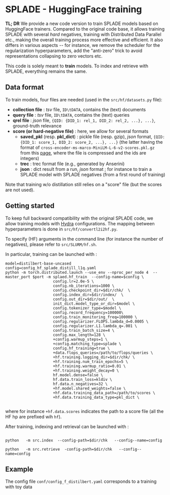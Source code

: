 # SPLADE - HuggingFace training

**TL; DR** We provide a new code version to train SPLADE models based on HuggingFace trainers. Compared to the original code base, it allows training SPLADE with several *hard* negatives, training with Distributed Data Parallel etc., making the overall training process more effective and efficient. 
It also differs in various aspects -- for instance, we remove the scheduler for the regularization hyperparameters, add the "anti-zero" trick to avoid representations collapsing to zero vectors etc. 

This code is solely meant to **train** models. To index and retrieve with SPLADE, everything remains the same.

## Data format

To train models, four files are needed (used in the `src/hf/datasets.py` file):

* **collection file** : *tsv* file, `ID\tDATA`, contains the (text) documents
* **query file** : *tsv* file, `ID\tDATA`, contains the (text) queries
* **qrel file** : *json* file, `{QID: {DID_1: rel_1, DID_2: rel_2, ...}, ...}`, ground-truth relevance
* **score (or hard-negative file)** : here, we allow for several formats
    * **saved_pkl** (resp. **pkl_dict**) : pickle file (resp. gzip), *json* format, `{QID: {DID_1: score_1, DID_2: score_2, ...}, ...}` (the latter having the format of `cross-encoder-ms-marco-MiniLM-L-6-v2-scores.pkl.gz` from this [page](https://huggingface.co/datasets/sentence-transformers/msmarco-hard-negatives/tree/main), where the file is compressed and the ids are integers)
    * **trec** : trec format file (e.g., generated by Anserini)
    * **json** : dict result from a run, *json* format ; for instance to train a SPLADE model with SPLADE negatives (from a first round of training)

Note that training w/o distillation still relies on a "score" file (but the scores are not used).

## Getting started

To keep full backward compatibility with the original SPLADE code, we allow training models with [Hydra](https://hydra.cc/) configurations. The mapping between hyperparameters is done in `src/hf/convertl2i2hf.py`.

To specify (HF) arguments in the command line (for instance the number of negatives), please refer to `src/SLURM/hf.sh`.

In particular, training can be launched with :

```
model=distilbert-base-uncased
config=config_hf_splade_distill_l1q.yaml
python -m torch.distributed.launch --use_env --nproc_per_node 4  --master_port $port -m splaed.hf_train  --config-name=$config \
                     config.lr=2.0e-5 \
                     config.nb_iterations=1000 \
                     config.checkpoint_dir=$dir/chk/  \
                     config.index_dir=$dir/index/  \
                     config.out_dir=$dir/out/  \
                     init_dict.model_type_or_dir=$model \
                     config.tokenizer_type=$model \
                     config.record_frequency=100000\
                     config.train_monitoring_freq=100000 \
                     config.regularizer.FLOPS.lambda_d=0.0005 \
                     config.regularizer.L1.lambda_q=.001 \
                     config.train_batch_size=4 \
                     config.max_length=128 \
                     +config.warmup_steps=1 \
                     +config.matching_type=splade \
                     config.hf_training=true \
                     +data.flops_queries=/path/to/flops/queries \
                     +hf.training.logging_dir=$dir/chk/ \
                     +hf.training.num_train_epochs=5 \
                     +hf.training.warmup_ratio=0.01 \
                     +hf.training.weight_decay=0 \
                     hf.model.dense=false \
                     hf.data.train_loss=kldiv \
                     hf.data.n_negatives=32 \
                     +hf.model.shared_weights=false \
                     +hf.data.training_data_path=/path/to/scores \
                     +hf.data.training_data_type=pkl_dict \


```

where for instance `+hf.data.scores` indicates the path to a score file (all the HF hp are prefixed wih `hf`).

After training, indexing and retrieval can be launched with :

```

python   -m src.index  --config-path=$dir/chk   --config--name=config

python   -m src.retrieve  -config-path=$dir/chk   --config--name=config

```

## Example

The config file `conf/config_f_distilbert.yaml` corresponds to  a training with toy data

